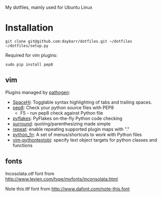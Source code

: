 My dotfiles, mainly used for Ubuntu Linux

# Installation

    git clone git@github.com:daybarr/dotfiles.git ~/dotfiles
    ~/dotfiles/setup.py

Required for vim plugins:

    sudo pip install pep8

## vim
Plugins managed by [pathogen](https://github.com/tpope/vim-pathogen):

  * [SpaceHi](http://www.vim.org/scripts/script.php?script_id=443): Togglable syntax highlighting of tabs and trailing spaces.
  * [pep8](http://www.vim.org/scripts/script.php?script_id=2914): Check your python source files with PEP8 
    * F5 - run pep8 check against Python file
  * [pyflakes](http://www.vim.org/scripts/script.php?script_id=2441): PyFlakes on-the-fly Python code checking
  * [surround](http://www.vim.org/scripts/script.php?script_id=1697): quoting/parenthesizing made simple
  * [repeat](http://www.vim.org/scripts/script.php?script_id=2136): enable repeating supported plugin maps with "."
  * [python_fn](http://www.vim.org/scripts/script.php?script_id=30): A set of menus/shortcuts to work with Python files
  * [vim-pythontextobj](https://github.com/natw/vim-pythontextobj): specify text object targets for python classes and
functions

## fonts
Incosolata.otf font from
http://www.levien.com/type/myfonts/inconsolata.html

Note this.ttf font from
http://www.dafont.com/note-this.font
